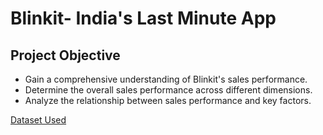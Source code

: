 # Blinkit- India's Last Minute App
 
## Project Objective

- Gain a comprehensive understanding of Blinkit's sales performance.
- Determine the overall sales performance across different dimensions.
- Analyze the relationship between sales performance and key factors.

<a href="https://github.com/vivekk00/Blinkit_Dashboard/blob/main/BlinkIT%20Grocery%20Data.xlsx"> Dataset Used </a>
